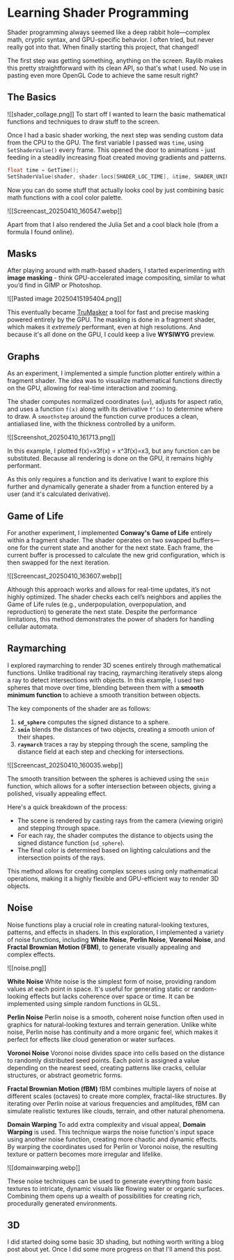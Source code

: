 # Learning Shader Programming

Shader programming always seemed like a deep rabbit hole—complex math, cryptic syntax, and GPU-specific behavior. I often tried, but never really got into that. When finally starting this project, that changed!

The first step was getting something, anything on the screen. Raylib makes this pretty straightforward with its clean API, so that's what I used. No use in pasting even more OpenGL Code to achieve the same result right?

## The Basics
![[shader_collage.png]]
To start off I wanted to learn the basic mathematical functions and techniques to draw stuff to the screen. 

Once I had a basic shader working, the next step was sending custom data from the CPU to the GPU. The first variable I passed was `time`, using `SetShaderValue()` every frame. This opened the door to animations - just feeding in a steadily increasing float created moving gradients and patterns.

```C
float time = GetTime();
SetShaderValue(shader, shader.locs[SHADER_LOC_TIME], &time, SHADER_UNIFORM_FLOAT);
```

Now you can do some stuff that actually looks cool by just combining basic math functions with a cool color palette.

![[Screencast_20250410_160547.webp]]

Apart from that I also rendered the Julia Set and a cool black hole (from a formula I found online). 

## Masks

After playing around with math-based shaders, I started experimenting with **image masking** - think GPU-accelerated image compositing, similar to what you’d find in GIMP or Photoshop.

![[Pasted image 20250415195404.png]]

This eventually became [TruMasker](https://github.com/nailuj05/tru-masker) a tool for fast and precise masking powered entirely by the GPU. The masking is done in a fragment shader, which makes it _extremely_ performant, even at high resolutions. And because it's all done on the GPU, I could keep a live **WYSIWYG** preview.

## Graphs

As an experiment, I implemented a simple function plotter entirely within a fragment shader. The idea was to visualize mathematical functions directly on the GPU, allowing for real-time interaction and zooming.

The shader computes normalized coordinates (`uv`), adjusts for aspect ratio, and uses a function `f(x)` along with its derivative `fʼ(x)` to determine where to draw. A `smoothstep` around the function curve produces a clean, antialiased line, with the thickness controlled by a uniform.

![[Screenshot_20250410_161713.png]]

In this example, I plotted f(x)=x3f(x) = x^3f(x)=x3, but any function can be substituted. Because all rendering is done on the GPU, it remains highly performant.

As this only requires a function and its derivative I want to explore this further and dynamically generate a shader from a function entered by a user (and it's calculated derivative).

## Game of Life

For another experiment, I implemented **Conway's Game of Life** entirely within a fragment shader. The shader operates on two swapped buffers—one for the current state and another for the next state. Each frame, the current buffer is processed to calculate the new grid configuration, which is then swapped for the next iteration.

![[Screencast_20250410_163607.webp]]

Although this approach works and allows for real-time updates, it’s not highly optimized. The shader checks each cell’s neighbors and applies the Game of Life rules (e.g., underpopulation, overpopulation, and reproduction) to generate the next state. Despite the performance limitations, this method demonstrates the power of shaders for handling cellular automata.

## Raymarching

I explored raymarching to render 3D scenes entirely through mathematical functions. Unlike traditional ray tracing, raymarching iteratively steps along a ray to detect intersections with objects. In this example, I used two spheres that move over time, blending between them with a **smooth minimum function** to achieve a smooth transition between objects.

The key components of the shader are as follows:
1. **`sd_sphere`** computes the signed distance to a sphere.
2. **`smin`** blends the distances of two objects, creating a smooth union of their shapes.
3. **`raymarch`** traces a ray by stepping through the scene, sampling the distance field at each step and checking for intersections.

![[Screencast_20250410_160035.webp]]

The smooth transition between the spheres is achieved using the `smin` function, which allows for a softer intersection between objects, giving a polished, visually appealing effect.

Here's a quick breakdown of the process:
- The scene is rendered by casting rays from the camera (viewing origin) and stepping through space.
- For each ray, the shader computes the distance to objects using the signed distance function (`sd_sphere`).
- The final color is determined based on lighting calculations and the intersection points of the rays.

This method allows for creating complex scenes using only mathematical operations, making it a highly flexible and GPU-efficient way to render 3D objects.

## Noise 

Noise functions play a crucial role in creating natural-looking textures, patterns, and effects in shaders. In this exploration, I implemented a variety of noise functions, including **White Noise**, **Perlin Noise**, **Voronoi Noise**, and **Fractal Brownian Motion (FBM)**, to generate visually appealing and complex effects.

![[noise.png]]

**White Noise**
White noise is the simplest form of noise, providing random values at each point in space. It's useful for generating static or random-looking effects but lacks coherence over space or time. It can be implemented using simple random functions in GLSL.

**Perlin Noise**
Perlin noise is a smooth, coherent noise function often used in graphics for natural-looking textures and terrain generation. Unlike white noise, Perlin noise has continuity and a more organic feel, which makes it perfect for effects like cloud generation or water surfaces.

**Voronoi Noise**
Voronoi noise divides space into cells based on the distance to randomly distributed seed points. Each point is assigned a value depending on the nearest seed, creating patterns like cracks, cellular structures, or abstract geometric forms.

**Fractal Brownian Motion (fBM)**
fBM combines multiple layers of noise at different scales (octaves) to create more complex, fractal-like structures. By iterating over Perlin noise at various frequencies and amplitudes, fBM can simulate realistic textures like clouds, terrain, and other natural phenomena.

**Domain Warping**
To add extra complexity and visual appeal, **Domain Warping** is used. This technique warps the noise function's input space using another noise function, creating more chaotic and dynamic effects. By warping the coordinates used for Perlin or Voronoi noise, the resulting texture or pattern becomes more irregular and lifelike.

![[domainwarping.webp]]

These noise techniques can be used to generate everything from basic textures to intricate, dynamic visuals like flowing water or organic surfaces. Combining them opens up a wealth of possibilities for creating rich, procedurally generated environments.

## 3D
I did started doing some basic 3D shading, but nothing worth writing a blog post about yet. Once I did some more progress on that I'll amend this post.